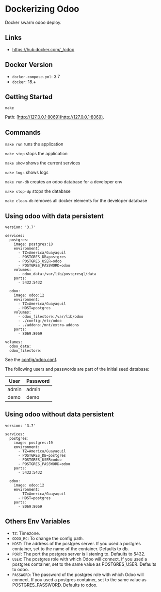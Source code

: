 # Dockerizing Odoo

Docker swarm odoo deploy.

## Links

- https://hub.docker.com/_/odoo

## Docker Version

- `docker-compose.yml`: 3.7
- `docker`: 18.+

## Getting Started

```
make
```

Path: [http://127.0.0.1:8069](http://127.0.0.1:8069).

## Commands

`make run` runs the application

`make stop` stops the application

`make show` shows the current services

`make logs` shows logs

`make run-db` creates an odoo database for a developer env

`make stop-dp` stops the database

`make clean-db` removes all docker elements for the developer database

## Using odoo with data persistent

```
version: '3.7'

services:
  postgres:
    image: postgres:10
    environment:
      - TZ=America/Guayaquil
      - POSTGRES_DB=postgres
      - POSTGRES_USER=odoo
      - POSTGRES_PASSWORD=odoo
    volumes:
      - odoo_data:/var/lib/postgresql/data
    ports:
      - 5432:5432

  odoo:
    image: odoo:12
    environment:
      - TZ=America/Guayaquil
      - HOST=postgres
    volumes:
      - odoo_filestore:/var/lib/odoo
      - ./config:/etc/odoo
      - ./addons:/mnt/extra-addons
    ports:
      - 8069:8069

volumes:
  odoo_data:
  odoo_filestore:
```

See the [config/odoo.conf](config/odoo.conf).

The following users and passwords are part of the initial seed database:

|User|Password|
|-|-|
|admin|admin|
|demo|demo|

## Using odoo without data persistent

```
version: '3.7'

services:
  postgres:
    image: postgres:10
    environment:
      - TZ=America/Guayaquil
      - POSTGRES_DB=postgres
      - POSTGRES_USER=odoo
      - POSTGRES_PASSWORD=odoo
    ports:
      - 5432:5432

  odoo:
    image: odoo:12
    environment:
      - TZ=America/Guayaquil
      - HOST=postgres
    ports:
      - 8069:8069
```

## Others Env Variables

- `TZ`: Timezone.
- `ODOO_RC`: To change the config path.
- `HOST`: The address of the postgres server. If you used a postgres container, set to the name of the container. Defaults to db.
- `PORT`: The port the postgres server is listening to. Defaults to 5432.
- `USER`: The postgres role with which Odoo will connect. If you used a postgres container, set to the same value as POSTGRES_USER. Defaults to odoo.
- `PASSWORD`: The password of the postgres role with which Odoo will connect. If you used a postgres container, set to the same value as POSTGRES_PASSWORD. Defaults to odoo.
